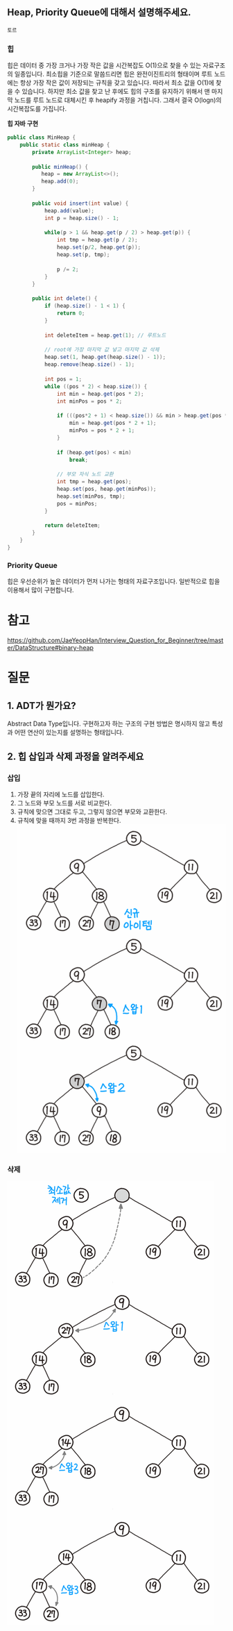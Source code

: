 ## Heap, Priority Queue에 대해서 설명해주세요.

`토르`

### 힙
힙은 데이터 중 가장 크거나 가장 작은 값을 시간복잡도 O(1)으로 찾을 수 있는 자료구조의 일종입니다. 
최소힙을 기준으로 말씀드리면 힙은 완전이진트리의 형태이며 루트 노드에는 항상 가장 작은 값이 저장되는 규칙을 갖고 있습니다. 
따라서 최소 값을 O(1)에 찾을 수 있습니다. 하지만 최소 값을 찾고 난 후에도 힙의 구조를 유지하기 위해서 맨 마지막 노드를 루트 노드로 대체시킨 후
heapify 과정을 거칩니다. 그래서 결국 O(logn)의 시간복잡도를 가집니다. 

**힙 자바 구현**
``` java
public class MinHeap {
    public static class minHeap {
        private ArrayList<Integer> heap;
        
        public minHeap() {
           heap = new ArrayList<>();
           heap.add(0);
        }
        
        public void insert(int value) {
            heap.add(value);
            int p = heap.size() - 1;
            
            while(p > 1 && heap.get(p / 2) > heap.get(p)) {
                int tmp = heap.get(p / 2);
                heap.set(p/2, heap.get(p));
                heap.set(p, tmp);
                
                p /= 2;
            }
        }
        
        public int delete() {
            if (heap.size() - 1 < 1) {
                return 0;
            }
            
            int deleteItem = heap.get(1); // 루트노드
            
            // root에 가장 마지막 값 넣고 마지막 값 삭제
            heap.set(1, heap.get(heap.size() - 1));
            heap.remove(heap.size() - 1);
            
            int pos = 1;
            while ((pos * 2) < heap.size()) {
                int min = heap.get(pos * 2);
                int minPos = pos * 2;
                
                if (((pos*2 + 1) < heap.size()) && min > heap.get(pos * 2 + 1)) {
                    min = heap.get(pos * 2 + 1);
                    minPos = pos * 2 + 1;
                }
                
                if (heap.get(pos) < min)
                    break;
                
                // 부모 자식 노드 교환
                int tmp = heap.get(pos);
                heap.set(pos, heap.get(minPos));
                heap.set(minPos, tmp);
                pos = minPos;
            }
            
            return deleteItem;
        } 
    }
}
```

### Priority Queue
힙은 우선순위가 높은 데이터가 먼저 나가는 형태의 자료구조입니다. 일반적으로 힙을 이용해서 많이 구현합니다. 

# 참고
https://github.com/JaeYeopHan/Interview_Question_for_Beginner/tree/master/DataStructure#binary-heap


# 질문
## 1. ADT가 뭔가요?
Abstract Data Type입니다. 구현하고자 하는 구조의 구현 방법은 명시하지 않고 특성과 어떤 연산이 있는지를 설명하는 형태입니다. 

## 2. 힙 삽입과 삭제 과정을 알려주세요
### 삽입
1. 가장 끝의 자리에 노드를 삽입한다.
2. 그 노드와 부모 노드를 서로 비교한다.
3. 규칙에 맞으면 그대로 두고, 그렇지 않으면 부모와 교환한다.
4. 규칙에 맞을 때까지 3번 과정을 반복한다.
![img.png](img.png)

### 삭제
![img_1.png](img_1.png)
